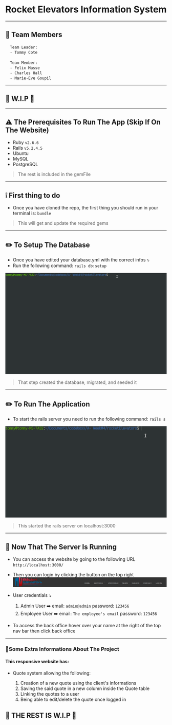 # Rocket Elevators Information System

---

## :busts_in_silhouette: Team Members
  ```
    Team Leader:
    - Tommy Cote

    Team Member:
    - Felix Masse
    - Charles Hall
    - Marie-Eve Goupil
  ```
---

## :construction: W.I.P :construction:

---
## :warning: The Prerequisites To Run The App (Skip If On The Website)

- Ruby `v2.6.6`
- Rails `v5.2.4.5`
- Ubuntu
- MySQL
- PostgreSQL
> The rest is included in the gemFile
---
## :grey_exclamation: First thing to do

- Once you have cloned the repo, the first thing you should run in your terminal is: `bundle`

> This will get and update the required gems

---
## :pencil2: To Setup The Database
- Once you have edited your database.yml with the correct infos :arrow_heading_down:
- Run the following command: `rails db:setup`

![](https://github.com/CoteTommy/CoteTommy/blob/main/runDbSetup.gif?raw=true)

> That step created the database, migrated, and seeded it

---

## :pencil2: To Run The Application
- To start the rails server you need to run the following command: `rails s`

![](https://github.com/CoteTommy/CoteTommy/blob/main/runRailsServer.gif?raw=true)

> This started the rails server on localhost:3000

---

## :large_blue_circle: Now That The Server Is Running

- You can access the website by going to the following URL `http://localhost:3000/`

- Then you can login by clicking the button on the top right
![](https://github.com/CoteTommy/CoteTommy/blob/main/topnav.png?raw=true)

- User credentials :arrow_heading_down:

  1. Admin User :arrow_right: email: `admin@admin` password: `123456`
  2. Employee User :arrow_right: email: `The employee's email` password: `123456`

- To access the back office hover over your name at the right of the top nav bar  then click back office
---

### :small_blue_diamond:Some Extra Informations About The Project

#### This responsive website has:

- Quote system allowing the following:

  1. Creation of a new quote using the client's informations
  2. Saving the said quote in a new column inside the Quote table
  3. Linking the quotes to a user
  4. Being able to edit/delete the quote once logged in

## :construction: THE REST IS W.I.P :construction:
